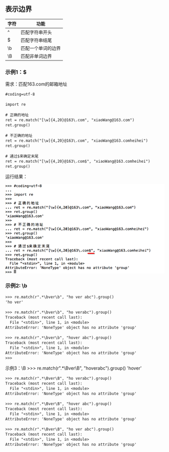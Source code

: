 ## 表示边界
|字符|功能
|---|---
|^|	匹配字符串开头
|$|	匹配字符串结尾
|\b|	匹配一个单词的边界
|\B|	匹配非单词边界

### 示例1：$
需求：匹配163.com的邮箱地址

    #coding=utf-8

    import re

    # 正确的地址
    ret = re.match("[\w]{4,20}@163\.com", "xiaoWang@163.com")
    ret.group()

    # 不正确的地址
    ret = re.match("[\w]{4,20}@163\.com", "xiaoWang@163.comheihei")
    ret.group()

    # 通过$来确定末尾
    ret = re.match("[\w]{4,20}@163\.com$", "xiaoWang@163.comheihei")
    ret.group()
运行结果：

![alt文本](Images/Snip20160906_142.png "Title")

### 示例2: \b
    >>> re.match(r".*\bver\b", "ho ver abc").group()
    'ho ver'

    >>> re.match(r".*\bver\b", "ho verabc").group()
    Traceback (most recent call last):
      File "<stdin>", line 1, in <module>
    AttributeError: 'NoneType' object has no attribute 'group'

    >>> re.match(r".*\bver\b", "hover abc").group()
    Traceback (most recent call last):
      File "<stdin>", line 1, in <module>
    AttributeError: 'NoneType' object has no attribute 'group'
    >>>
示例3：\B
    >>> re.match(r".*\Bver\B", "hoverabc").group()
    'hover'

    >>> re.match(r".*\Bver\B", "ho verabc").group()
    Traceback (most recent call last):
      File "<stdin>", line 1, in <module>
    AttributeError: 'NoneType' object has no attribute 'group'

    >>> re.match(r".*\Bver\B", "hover abc").group()
    Traceback (most recent call last):
      File "<stdin>", line 1, in <module>
    AttributeError: 'NoneType' object has no attribute 'group'

    >>> re.match(r".*\Bver\B", "ho ver abc").group()
    Traceback (most recent call last):
      File "<stdin>", line 1, in <module>
    AttributeError: 'NoneType' object has no attribute 'group'
